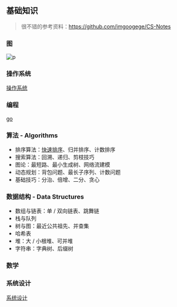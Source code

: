 ## 基础知识
> 很不错的参考资料：https://github.com/imgoogege/CS-Notes

### 图

![p](https://aliyun-lc-upload.oss-cn-hangzhou.aliyuncs.com/LCCN-Articles/explore/2018%20%E9%9D%A2%E8%AF%95%E6%B1%87%E6%80%BB/lc_sum.png)

### 操作系统
[操作系统](https://github.com/imgoogege/architect-awesome/blob/master/README.md#%E6%93%8D%E4%BD%9C%E7%B3%BB%E7%BB%9F)

### 编程
[go](https://github.com/imgoogege/build-web-application-with-golang)

### 算法 - Algorithms

- 排序算法：[快速排序](./1)、归并排序、计数排序
- 搜索算法：回溯、递归、剪枝技巧
- 图论：最短路、最小生成树、网络流建模
- 动态规划：背包问题、最长子序列、计数问题
- 基础技巧：分治、倍增、二分、贪心

### 数据结构 - Data Structures

- 数组与链表：单 / 双向链表、跳舞链
- 栈与队列
- 树与图：最近公共祖先、并查集
- 哈希表
- 堆：大 / 小根堆、可并堆
- 字符串：字典树、后缀树

### 数学

### 系统设计
[系统设计](https://blog.csdn.net/hustspy1990/article/details/78008324)


